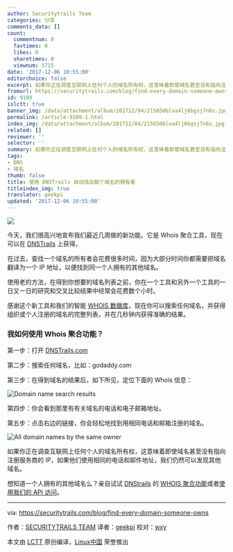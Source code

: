 ```yaml
---
author: Securitytrails Team
categories: 分享
comments_data: []
count:
  commentnum: 0
  favtimes: 0
  likes: 0
  sharetimes: 0
  viewnum: 5715
date: '2017-12-06 10:55:00'
editorchoice: false
excerpt: 如果你正在调查互联网上任何个人的域名所有权，这意味着即使域名甚至没有指向注册服务商的 IP，如果他们使用相同的电话和邮件地址，我们仍然可以发现其他域名。
fromurl: https://securitytrails.com/blog/find-every-domain-someone-owns
id: 9109
islctt: true
banner_img: /data/attachment/album/201712/04/215650blxa4lj6bgsj7n6s.jpg
permalink: /article-9109-1.html
index_img: /data/attachment/album/201712/04/215650blxa4lj6bgsj7n6s.jpg.thumb.jpg
related: []
reviewer: ''
selector: ''
summary: 如果你正在调查互联网上任何个人的域名所有权，这意味着即使域名甚至没有指向注册服务商的 IP，如果他们使用相同的电话和邮件地址，我们仍然可以发现其他域名。
tags:
- DNS
- 域名
thumb: false
title: 使用 DNSTrails 自动找出每个域名的拥有者
titleindex_img: true
translator: geekpi
updated: '2017-12-06 10:55:00'
---
```


![](/data/attachment/album/201712/04/215650blxa4lj6bgsj7n6s.jpg)


今天，我们很高兴地宣布我们最近几周做的新功能。它是 Whois 聚合工具，现在可以在 [DNSTrails](https://dnstrails.com/) 上获得。


在过去，查找一个域名的所有者会花费很多时间，因为大部分时间你都需要把域名翻译为一个 IP 地址，以便找到同一个人拥有的其他域名。


使用老的方法，在得到你想要的域名列表之前，你在一个工具和另外一个工具的一日又一日的研究和交叉比较结果中经常会花费数个小时。


感谢这个新工具和我们的智能 [WHOIS 数据库](https://securitytrails.com/forensics)，现在你可以搜索任何域名，并获得组织或个人注册的域名的完整列表，并在几秒钟内获得准确的结果。


### 我如何使用 Whois 聚合功能？


第一步：打开 [DNSTrails.com](https://dnstrails.com/)


第二步：搜索任何域名，比如：godaddy.com


第三步：在得到域名的结果后，如下所见，定位下面的 Whois 信息：


![Domain name search results](/data/attachment/album/201712/04/215935adtcp721n4bbn451.png)


第四步：你会看到那里有有关域名的电话和电子邮箱地址。


第五步：点击右边的链接，你会轻松地找到用相同电话和邮箱注册的域名。


![All domain names by the same owner](/data/attachment/album/201712/04/220005eselwnx6b1rvbs14.png)


如果你正在调查互联网上任何个人的域名所有权，这意味着即使域名甚至没有指向注册服务商的 IP，如果他们使用相同的电话和邮件地址，我们仍然可以发现其他域名。


想知道一个人拥有的其他域名么？亲自试试 [DNStrails](https://dnstrails.com/) 的 [WHOIS 聚合功能](http://dnstrails.com/#/domain/domain/ueland.com)或者[使用我们的 API 访问](https://securitytrails.com/contact)。




---


via: <https://securitytrails.com/blog/find-every-domain-someone-owns>


作者：[SECURITYTRAILS TEAM](https://securitytrails.com/blog/find-every-domain-someone-owns)  译者：[geekpi](https://github.com/geekpi) 校对：[wxy](https://github.com/wxy)


本文由 [LCTT](https://github.com/LCTT/TranslateProject) 原创编译，[Linux中国](https://linux.cn/) 荣誉推出